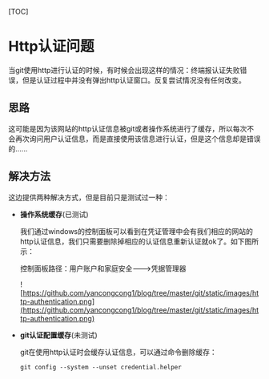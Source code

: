 [TOC]

# Http认证问题

当git使用http进行认证的时候，有时候会出现这样的情况：终端报认证失败错误，但是认证过程中并没有弹出http认证窗口。反复尝试情况没有任何改变。



## 思路

这可能是因为该网站的http认证信息被git或者操作系统进行了缓存，所以每次不会再次询问用户认证信息，而是直接使用该信息进行认证，但是这个信息却是错误的......



## 解决方法

这边提供两种解决方式，但是目前只是测试过一种：

- **操作系统缓存**(已测试)

  我们通过windows的控制面板可以看到在凭证管理中会有我们相应的网站的http认证信息，我们只需要删除掉相应的认证信息重新认证就ok了。如下图所示：

  控制面板路径：用户账户和家庭安全--->凭据管理器

  ![https://github.com/yancongcong1/blog/tree/master/git/static/images/http-authentication.png](https://github.com/yancongcong1/blog/tree/master/git/static/images/http-authentication.png)

- **git认证配置缓存**(未测试)

  git在使用http认证时会缓存认证信息，可以通过命令删除缓存：

  ```
  git config --system --unset credential.helper
  ```